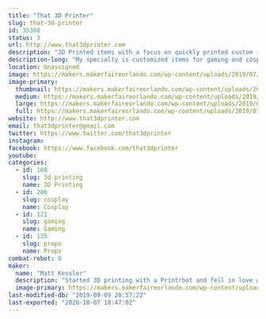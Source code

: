 ```yaml
---
title: "That 3D Printer"
slug: that-3d-printer
id: 35368
status: 3
url: http://www.that3dprinter.com
description: "3D Printed items with a focus on quickly printed custom items and gaming"
description-long: "My specialty is customized items for gaming and cosplay.  I create things that make playing games easier and more fun and I love to share my knowledge and experience when I can.  I also create unique and silly cosplay items that really turn heads."
location: Unassigned
image: https://makers.makerfaireorlando.com/wp-content/uploads/2019/07/20190518_092957-1024x768.jpg
image-primary:
  thumbnail: https://makers.makerfaireorlando.com/wp-content/uploads/2019/07/20190518_092957-150x150.jpg
  medium: https://makers.makerfaireorlando.com/wp-content/uploads/2019/07/20190518_092957-300x225.jpg
  large: https://makers.makerfaireorlando.com/wp-content/uploads/2019/07/20190518_092957-1024x768.jpg
  full: https://makers.makerfaireorlando.com/wp-content/uploads/2019/07/20190518_092957.jpg
website: http://www.that3dprinter.com
email: that3dprinter@gmail.com
twitter: https://www.twitter.com/that3dprinter
instagram: 
facebook: https://www.facebook.com/that3dprinter
youtube: 
categories:
  - id: 108
    slug: 3d-printing
    name: 3D Printing
  - id: 286
    slug: cosplay
    name: Cosplay
  - id: 121
    slug: gaming
    name: Gaming
  - id: 135
    slug: props
    name: Props
combat-robot: 0
maker:
  name: "Matt Kessler"
  description: "Started 3D printing with a Printrbot and fell in love with the technology.  I draw on my engineering and 3D modeling background to produce custom items to print.  Gaming has always been a big influence; most of what I do is related to games.  "
  image-primary: https://makers.makerfaireorlando.com/wp-content/uploads/2018/08/cropped-t3dp_logotype.jpg
last-modified-db: "2019-09-09 20:57:22"
last-exported: "2020-10-07 18:47:02"
---
```

